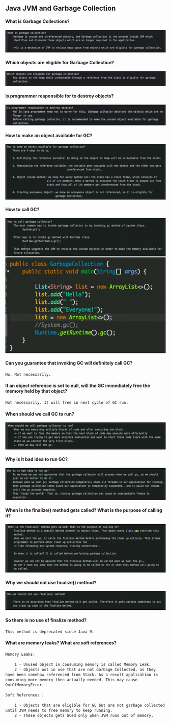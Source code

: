 ## Java JVM and Garbage Collection

#### What is Garbage Collections?
![img.png](assets/25.png)

#### Which objects are eligible for Garbage Collection?
![img_1.png](assets/26.png)

#### Is programmer responsible for to destroy objects?
![img_2.png](assets/27.png)

#### How to make an object available for GC?
![img_3.png](assets/28.png)

#### How to call GC?
![img_4.png](assets/29.png)
![img_5.png](assets/30.png)

#### Can you guarantee that invoking GC will definitely call GC?
```
No. Not necessarily. 
```

#### If an object reference is set to null, will the GC immediately free the memory held by that object?
```
Not necessarily. It will free in next cycle of GC run.
```

#### When should we call GC to run?
![img_6.png](assets/31.png)

#### Why is it bad idea to run GC?
![img_7.png](assets/32.png)

#### When is the finalize() method gets called? What is the purpose of calling it?
![img_9.png](assets/34.png)

#### Why we should not use finalize() method?
![img_10.png](assets/35.png)

#### So there is no use of finalize method?
```
This method is deprecated since Java 9.
```

#### What are memory leaks? What are soft references?
```
Memory Leaks:

    1 - Unused object in consuming memory is called Memory Leak. 
    2 - Objects not in use that are not Garbage Collected, as they have been somehow referenced from Stack. As a result application is consuming more memory then actually needed. This may cause OutOfMemoryError.

Soft References :

    1 - Objects that are eligible for GC but are not garbage collected until JVM needs to free memory to keep running.
    2 - These objects gets GCed only when JVM runs out of memory.
```